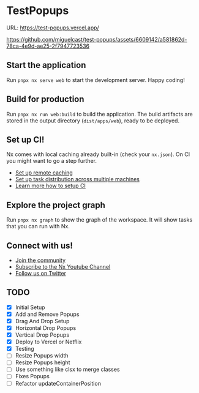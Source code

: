 # TestPopups

URL: https://test-popups.vercel.app/

https://github.com/miguelcast/test-popups/assets/6609142/a581862d-78ca-4e9d-ae25-2f7947723536

## Start the application

Run `pnpx nx serve web` to start the development server. Happy coding!

## Build for production

Run `pnpx nx run web:build` to build the application. The build artifacts are stored in the output directory (`dist/apps/web`), ready to be deployed.

## Set up CI!

Nx comes with local caching already built-in (check your `nx.json`). On CI you might want to go a step further.

- [Set up remote caching](https://nx.dev/features/share-your-cache)
- [Set up task distribution across multiple machines](https://nx.dev/nx-cloud/features/distribute-task-execution)
- [Learn more how to setup CI](https://nx.dev/recipes/ci)

## Explore the project graph

Run `pnpx nx graph` to show the graph of the workspace.
It will show tasks that you can run with Nx.

## Connect with us!

- [Join the community](https://nx.dev/community)
- [Subscribe to the Nx Youtube Channel](https://www.youtube.com/@nxdevtools)
- [Follow us on Twitter](https://twitter.com/nxdevtools)

## TODO
 - [x] Initial Setup
 - [x] Add and Remove Popups
 - [x] Drag And Drop Setup
 - [x] Horizontal Drop Popups
 - [x] Vertical Drop Popups
 - [x] Deploy to Vercel or Netflix
 - [x] Testing
 - [ ] Resize Popups width
 - [ ] Resize Popups height
 - [ ] Use something like clsx to merge classes
 - [ ] Fixes Popups
 - [ ] Refactor updateContainerPosition
